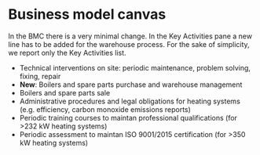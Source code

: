# Business model canvas

In the BMC there is a very minimal change. In the Key Activities pane a new line has to be added for the warehouse process. For the sake of simplicity, we report only the Key Activities list.

- Technical interventions on site: periodic maintenance, problem solving, fixing, repair
- **New**: Boilers and spare parts purchase and warehouse management
- Boilers and spare parts sale
- Administrative procedures and legal obligations for heating systems (e.g. efficiency, carbon monoxide emissions reports)
- Periodic training courses to maintan professional qualifications (for >232 kW heating systems)
- Periodic assessment to maintan ISO 9001/2015 certification (for >350 kW heating systems)
